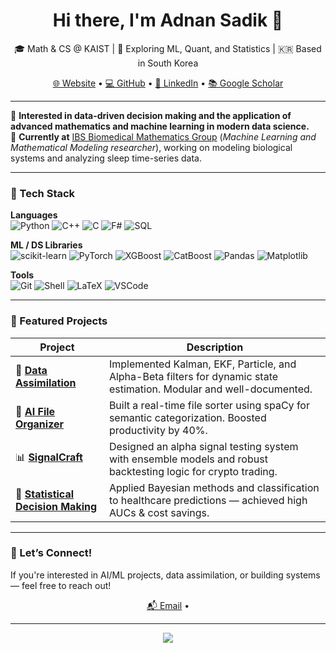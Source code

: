 <h1 align="center">Hi there, I'm Adnan Sadik 👋</h1>

<p align="center">
  🎓 Math & CS @ KAIST | 🧠 Exploring ML, Quant, and Statistics | 🇰🇷 Based in South Korea  
</p>

<p align="center">
  <a href="https://yayme.github.io/">🌐 Website</a> •
  <a href="https://github.com/yayme">💻 GitHub</a> •
  <a href="https://www.linkedin.com/in/adnan-sadik/">🔗 LinkedIn</a> •
  <a href="https://scholar.google.com/citations?user=fAIOqccAAAAJ&hl=en">📚 Google Scholar</a>
</p>

---

🎯 **Interested in data-driven decision making and the application of advanced mathematics and machine learning in modern data science.**  
🧪 **Currently at** [IBS Biomedical Mathematics Group](https://www.ibs.re.kr/bimag/) (*Machine Learning and Mathematical Modeling researcher*), working on modeling biological systems and analyzing sleep time-series data.

---

### 🧰 Tech Stack

**Languages**  
![Python](https://img.shields.io/badge/-Python-333?style=flat&logo=python)
![C++](https://img.shields.io/badge/-C++-333?style=flat&logo=cplusplus)
![C](https://img.shields.io/badge/-C-333?style=flat&logo=c)
![F#](https://img.shields.io/badge/-F%23-333?style=flat&logo=fsharp)
![SQL](https://img.shields.io/badge/-SQL-333?style=flat&logo=postgresql)

**ML / DS Libraries**  
![scikit-learn](https://img.shields.io/badge/-Scikit--learn-333?style=flat&logo=scikitlearn)
![PyTorch](https://img.shields.io/badge/-PyTorch-333?style=flat&logo=pytorch)
![XGBoost](https://img.shields.io/badge/-XGBoost-333?style=flat)
![CatBoost](https://img.shields.io/badge/-CatBoost-333?style=flat)
![Pandas](https://img.shields.io/badge/-Pandas-333?style=flat&logo=pandas)
![Matplotlib](https://img.shields.io/badge/-Matplotlib-333?style=flat&logo=matplotlib)

**Tools**  
![Git](https://img.shields.io/badge/-Git-333?style=flat&logo=git)
![Shell](https://img.shields.io/badge/-Shell-333?style=flat&logo=gnu-bash)
![LaTeX](https://img.shields.io/badge/-LaTeX-333?style=flat&logo=latex)
![VSCode](https://img.shields.io/badge/-VS%20Code-333?style=flat&logo=visualstudiocode)

---

### 📌 Featured Projects

| Project | Description |
|--------|-------------|
| 🔁 [**Data Assimilation**](https://github.com/yayme/Data-Assimilation) | Implemented Kalman, EKF, Particle, and Alpha-Beta filters for dynamic state estimation. Modular and well-documented. |
| 📁 [**AI File Organizer**](https://github.com/yayme/Desktop_file_organizer) | Built a real-time file sorter using spaCy for semantic categorization. Boosted productivity by 40%. |
| 📊 [**SignalCraft**](https://github.com/yayme/Crypto-SignalCraft) | Designed an alpha signal testing system with ensemble models and robust backtesting logic for crypto trading. |
| 🏥 [**Statistical Decision Making**](https://github.com/yayme/Statistical-Decision-Making) | Applied Bayesian methods and classification to healthcare predictions — achieved high AUCs & cost savings. |

---

### 🤝 Let’s Connect!

If you're interested in AI/ML projects, data assimilation, or building systems — feel free to reach out!

<p align="center">
  <a href="mailto:adnansadik235@kaist.ac.kr">📬 Email</a> • 
  
</p>

---

<p align="center">
  <img src="https://github-readme-stats.vercel.app/api?username=yayme&show_icons=true&theme=tokyonight" />
</p>

